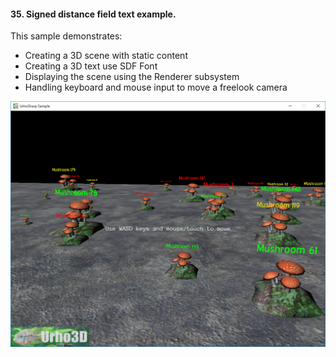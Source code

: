 #### 35. Signed distance field text example.

This sample demonstrates:
- Creating a 3D scene with static content
- Creating a 3D text use SDF Font
- Displaying the scene using the Renderer subsystem
- Handling keyboard and mouse input to move a freelook camera

![Screenshot](Screenshot.png)